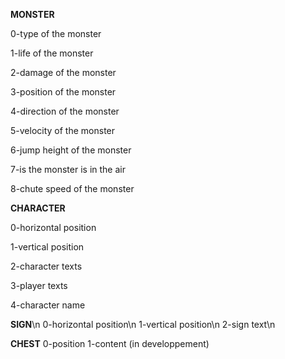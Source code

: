 **MONSTER**

0-type of the monster

1-life of the monster

2-damage of the monster

3-position of the monster

4-direction of the monster

5-velocity of the monster

6-jump height of the monster

7-is the monster is in the air

8-chute speed of the monster

**CHARACTER**

0-horizontal position

1-vertical position

2-character texts

3-player texts

4-character name

**SIGN**\n
0-horizontal position\n
1-vertical position\n
2-sign text\n

**CHEST**
0-position
1-content (in developpement)
